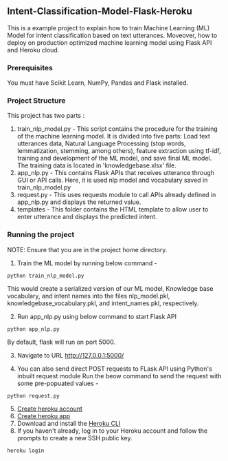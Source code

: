 ## Intent-Classification-Model-Flask-Heroku

This is a example project to explain how to train Machine Learning (ML) Model for intent classification based on text utterances. Moveover, how to deploy on production optimized machine learning model using Flask API and Heroku cloud.

### Prerequisites
You must have Scikit Learn, NumPy, Pandas and Flask installed.

### Project Structure
This project has two parts :
1. train_nlp_model.py - This script contains the procedure for the training of the machine learning model. It is divided into five parts: Load text utterances data, Natural Language Processing (stop words, lemmatization, stemming, among others), feature extraction using tf-idf, training and development of the ML model, and save final ML model.   The training data is located in  'knowledgebase.xlsx' file.
2. app_nlp.py - This contains Flask APIs that receives utterance through GUI or API calls. Here, it is used nlp model and vocabulary saved in train_nlp_model.py 
3. request.py - This uses requests module to call APIs already defined in app_nlp.py and displays the returned value.
4. templates - This folder contains the HTML template to allow user to enter utterance and displays the predicted intent.

### Running the project
NOTE: Ensure that you are in the project home directory. 

1. Train the ML model by running below command -
```
python train_nlp_model.py
```
This would create a serialized version of our ML model, Knowledge base vocabulary, and intent names into the files nlp_model.pkl, knowledgebase_vocabulary.pkl, and intent_names.pkl, respectively.

2. Run app_nlp.py using below command to start Flask API
```
python app_nlp.py
```
By default, flask will run on port 5000.

3. Navigate to URL http://127.0.0.1:5000/ 

4. You can also send direct POST requests to FLask API using Python's inbuilt request module
Run the beow command to send the request with some pre-popuated values -
```
python request.py
```

5. [Create heroku account](https://signup.heroku.com/)
6. [Create heroku app](https://dashboard.heroku.com/new-app)
7. Download and install the [Heroku CLI](https://devcenter.heroku.com/articles/heroku-cli)
8. If you haven't already, log in to your Heroku account and follow the prompts to create a new SSH public key.
```
heroku login
```

